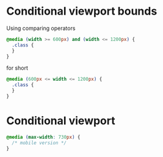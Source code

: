 # Conditional viewport bounds

Using comparing operators

```css
@media (width >= 600px) and (width <= 1200px) {
  .class {
  }
}
```

for short

```css
@media (600px <= width <= 1200px) {
  .class {
  }
}
```


# Conditional viewport
```css
@media (max-width: 730px) {
  /* mobile version */
}
```